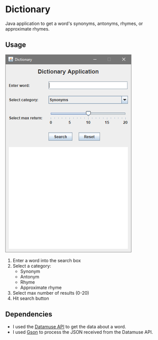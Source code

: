 # Dictionary
Java application to get a word's synonyms, antonyms, rhymes, or approximate rhymes.

## Usage
![Screen capture](/img/screen-shot.png)
1) Enter a word into the search box
2) Select a category:
    * Synonym
    * Antonym
    * Rhyme
    * Approximate rhyme
3) Select max number of results (0-20)
4) Hit search button

## Dependencies
* I used the [Datamuse API](https://www.datamuse.com/api/) to get the data about a word.
* I used [Gson](https://github.com/google/gson) to process the JSON received from the Datamuse API.
